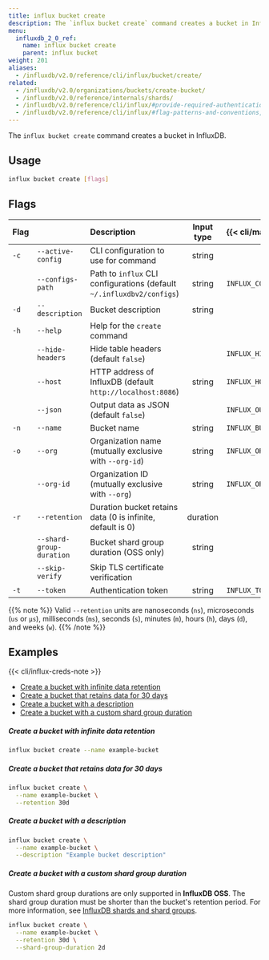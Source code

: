 ```yaml
---
title: influx bucket create
description: The `influx bucket create` command creates a bucket in InfluxDB.
menu:
  influxdb_2_0_ref:
    name: influx bucket create
    parent: influx bucket
weight: 201
aliases:
  - /influxdb/v2.0/reference/cli/influx/bucket/create/
related:
  - /influxdb/v2.0/organizations/buckets/create-bucket/
  - /influxdb/v2.0/reference/internals/shards/
  - /influxdb/v2.0/reference/cli/influx/#provide-required-authentication-credentials, influx CLI—Provide required authentication credentials
  - /influxdb/v2.0/reference/cli/influx/#flag-patterns-and-conventions, influx CLI—Flag patterns and conventions
---
```


The `influx bucket create` command creates a bucket in InfluxDB.

## Usage
```sh
influx bucket create [flags]
```

## Flags
| Flag |                          | Description                                                           | Input type  | {{< cli/mapped >}}    |
|:---- |:---                      |:-----------                                                           |:----------: |:------------------    |
| `-c` | `--active-config`        | CLI configuration to use for command                                  | string      |                       |
|      | `--configs-path`         | Path to `influx` CLI configurations (default `~/.influxdbv2/configs`) | string      |`INFLUX_CONFIGS_PATH`  |
| `-d` | `--description`          | Bucket description                                                    | string      |                       |
| `-h` | `--help`                 | Help for the `create` command                                         |             |                       |
|      | `--hide-headers`         | Hide table headers (default `false`)                                  |             | `INFLUX_HIDE_HEADERS` |
|      | `--host`                 | HTTP address of InfluxDB (default `http://localhost:8086`)            | string      | `INFLUX_HOST`         |
|      | `--json`                 | Output data as JSON (default `false`)                                 |             | `INFLUX_OUTPUT_JSON`  |
| `-n` | `--name`                 | Bucket name                                                           | string      | `INFLUX_BUCKET_NAME`  |
| `-o` | `--org`                  | Organization name (mutually exclusive with `--org-id`)                | string      | `INFLUX_ORG`          |
|      | `--org-id`               | Organization ID (mutually exclusive with `--org`)                     | string      | `INFLUX_ORG_ID`       |
| `-r` | `--retention`            | Duration bucket retains data (0 is infinite, default is 0)            | duration    |                       |
|      | `--shard-group-duration` | Bucket shard group duration (OSS only)                                | string      |                       |
|      | `--skip-verify`          | Skip TLS certificate verification                                     |             |                       |
| `-t` | `--token`                | Authentication token                                                  | string      | `INFLUX_TOKEN`        |

{{% note %}}
Valid `--retention` units are nanoseconds (`ns`), microseconds (`us` or `µs`),
milliseconds (`ms`), seconds (`s`), minutes (`m`), hours (`h`), days (`d`), and weeks (`w`).
{{% /note %}}

## Examples

{{< cli/influx-creds-note >}}

- [Create a bucket with infinite data retention](#create-a-bucket-with-infinite-data-retention)
- [Create a bucket that retains data for 30 days](#create-a-bucket-that-retains-data-for-30-days)
- [Create a bucket with a description](#create-a-bucket-with-a-description)
- [Create a bucket with a custom shard group duration](#create-a-bucket-with-a-custom-shard-group-duration)

##### Create a bucket with infinite data retention
```sh
influx bucket create --name example-bucket
```

##### Create a bucket that retains data for 30 days
```sh
influx bucket create \
  --name example-bucket \
  --retention 30d
```

##### Create a bucket with a description
```sh
influx bucket create \
  --name example-bucket \
  --description "Example bucket description"
```

##### Create a bucket with a custom shard group duration
Custom shard group durations are only supported in **InfluxDB OSS**.
The shard group duration must be shorter than the bucket's retention period. For more information, see [InfluxDB shards and shard groups](/influxdb/v2.0/reference/internals/shards/).

```sh
influx bucket create \
  --name example-bucket \
  --retention 30d \
  --shard-group-duration 2d
```
